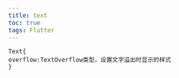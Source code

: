 ```yaml
---
title: text
toc: true
tags: Flutter
---
```



```
Text{
overflow:TextOverflow类型，设置文字溢出时显示的样式
}
```

